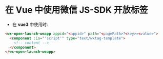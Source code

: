# 在 Vue 中使用微信 JS-SDK 开放标签

- 在 **vue3** 中使用时:

```html
<wx-open-launch-weapp appid="<appid>" path="<pagePath>?<key>=<value>">
  <component :is="'script'" type="text/wxtag-template">
    <!-- content -->
  </component>
</wx-open-launch-weapp>
```
